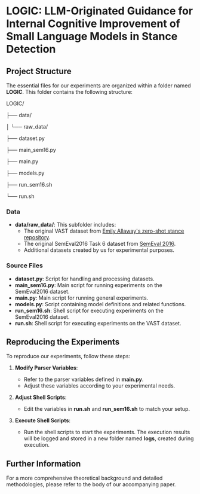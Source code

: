 # LOGIC: LLM-Originated Guidance for Internal Cognitive Improvement of Small Language Models in Stance Detection

## Project Structure

The essential files for our experiments are organized within a folder named **LOGIC**. This folder contains the following structure:

LOGIC/  


├── data/    


│ └── raw_data/  


├── dataset.py  


├── main_sem16.py  


├── main.py  


├── models.py  


├── run_sem16.sh  
  

└── run.sh  


### Data

- **data/raw_data/**: This subfolder includes:
  - The original VAST dataset from [Emily Allaway's zero-shot stance repository](https://github.com/emilyallaway/zero-shot-stance).
  - The original SemEval2016 Task 6 dataset from [SemEval 2016](https://alt.qcri.org/semeval2016/).
  - Additional datasets created by us for experimental purposes.

### Source Files

- **dataset.py**: Script for handling and processing datasets.
- **main_sem16.py**: Main script for running experiments on the SemEval2016 dataset.
- **main.py**: Main script for running general experiments.
- **models.py**: Script containing model definitions and related functions.
- **run_sem16.sh**: Shell script for executing experiments on the SemEval2016 dataset.
- **run.sh**: Shell script for executing experiments on the VAST dataset.

## Reproducing the Experiments

To reproduce our experiments, follow these steps:

1. **Modify Parser Variables**:
   - Refer to the parser variables defined in **main.py**.
   - Adjust these variables according to your experimental needs.

2. **Adjust Shell Scripts**:
   - Edit the variables in **run.sh** and **run_sem16.sh** to match your setup.

3. **Execute Shell Scripts**:
   - Run the shell scripts to start the experiments. The execution results will be logged and stored in a new folder named **logs**, created during execution.

## Further Information

For a more comprehensive theoretical background and detailed methodologies, please refer to the body of our accompanying paper.

